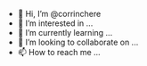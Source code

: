 - 👋 Hi, I’m @corrinchere
- 👀 I’m interested in ...
- 🌱 I’m currently learning ...
- 💞️ I’m looking to collaborate on ...
- 📫 How to reach me ...

<!---
corrinchere/corrinchere is a ✨ special ✨ repository because its `README.md` (this file) appears on your GitHub profile.
You can click the Preview link to take a look at your changes.
--->
